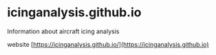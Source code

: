 # icinganalysis.github.io
Information about aircraft icing analysis

website [https://icinganalysis.github.io/](https://icinganalysis.github.io)
